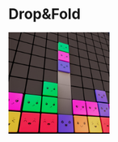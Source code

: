 # Drop&Fold

<p float="left">
	<img src="Assets/_Main/Art/2D/Icons/DrobNFold_icon.jpg" width="200">
</p>

